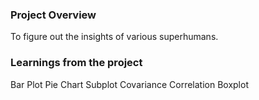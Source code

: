 ### Project Overview

 To figure out the insights of various superhumans.


### Learnings from the project

 Bar Plot
Pie Chart
Subplot
Covariance
Correlation
Boxplot


